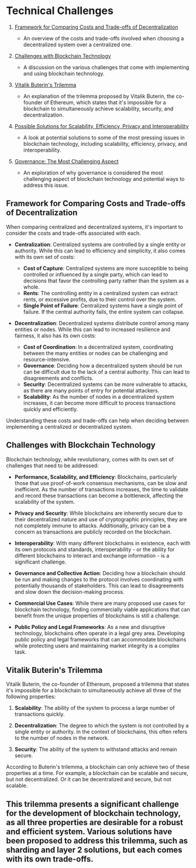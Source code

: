 # Technical Challenges 
1. [Framework for Comparing Costs and Trade-offs of Decentralization](#framework-for-comparing-costs-and-trade-offs-of-decentralization)
    - An overview of the costs and trade-offs involved when choosing a decentralized system over a centralized one.

2. [Challenges with Blockchain Technology](#challenges-with-blockchain-technology)
    - A discussion on the various challenges that come with implementing and using blockchain technology.

3. [Vitalik Buterin's Trilemma](#Vitalik-Buterin\'s-Trilemma)
    - An explanation of the trilemma proposed by Vitalik Buterin, the co-founder of Ethereum, which states that it's impossible for a blockchain to simultaneously achieve scalability, security, and decentralization.

4. [Possible Solutions for Scalability, Efficiency, Privacy and Interoperability](#possible-solutions-for-scalability-efficiency-privacy-and-interoperability)
    - A look at potential solutions to some of the most pressing issues in blockchain technology, including scalability, efficiency, privacy, and interoperability.

5. [Governance: The Most Challenging Aspect](#governance-the-most-challenging-aspect)
    - An exploration of why governance is considered the most challenging aspect of blockchain technology and potential ways to address this issue.

## Framework for Comparing Costs and Trade-offs of Decentralization

When comparing centralized and decentralized systems, it's important to consider the costs and trade-offs associated with each. 

- **Centralization**: Centralized systems are controlled by a single entity or authority. While this can lead to efficiency and simplicity, it also comes with its own set of costs:
    - **Cost of Capture**: Centralized systems are more susceptible to being controlled or influenced by a single party, which can lead to decisions that favor the controlling party rather than the system as a whole.
    - **Rents**: The controlling entity in a centralized system can extract rents, or excessive profits, due to their control over the system.
    - **Single Point of Failure**: Centralized systems have a single point of failure. If the central authority fails, the entire system can collapse.

- **Decentralization**: Decentralized systems distribute control among many entities or nodes. While this can lead to increased resilience and fairness, it also has its own costs:
    - **Cost of Coordination**: In a decentralized system, coordinating between the many entities or nodes can be challenging and resource-intensive.
    - **Governance**: Deciding how a decentralized system should be run can be difficult due to the lack of a central authority. This can lead to disagreements and conflicts.
    - **Security**: Decentralized systems can be more vulnerable to attacks, as there are many points of entry for potential attackers.
    - **Scalability**: As the number of nodes in a decentralized system increases, it can become more difficult to process transactions quickly and efficiently.

Understanding these costs and trade-offs can help when deciding between implementing a centralized or decentralized system.

## Challenges with Blockchain Technology

Blockchain technology, while revolutionary, comes with its own set of challenges that need to be addressed:

- **Performance, Scalability, and Efficiency**: Blockchains, particularly those that use proof-of-work consensus mechanisms, can be slow and inefficient. As the number of transactions increases, the time to validate and record these transactions can become a bottleneck, affecting the scalability of the system.

- **Privacy and Security**: While blockchains are inherently secure due to their decentralized nature and use of cryptographic principles, they are not completely immune to attacks. Additionally, privacy can be a concern as transactions are publicly recorded on the blockchain.

- **Interoperability**: With many different blockchains in existence, each with its own protocols and standards, interoperability - or the ability for different blockchains to interact and exchange information - is a significant challenge.

- **Governance and Collective Action**: Deciding how a blockchain should be run and making changes to the protocol involves coordinating with potentially thousands of stakeholders. This can lead to disagreements and slow down the decision-making process.

- **Commercial Use Cases**: While there are many proposed use cases for blockchain technology, finding commercially viable applications that can benefit from the unique properties of blockchains is still a challenge.

- **Public Policy and Legal Frameworks**: As a new and disruptive technology, blockchains often operate in a legal grey area. Developing public policy and legal frameworks that can accommodate blockchains while protecting users and maintaining market integrity is a complex task.

## Vitalik Buterin's Trilemma

Vitalik Buterin, the co-founder of Ethereum, proposed a trilemma that states it's impossible for a blockchain to simultaneously achieve all three of the following properties:

1. **Scalability**: The ability of the system to process a large number of transactions quickly.

2. **Decentralization**: The degree to which the system is not controlled by a single entity or authority. In the context of blockchains, this often refers to the number of nodes in the network.

3. **Security**: The ability of the system to withstand attacks and remain secure.

According to Buterin's trilemma, a blockchain can only achieve two of these properties at a time. For example, a blockchain can be scalable and secure, but not decentralized. Or it can be decentralized and secure, but not scalable. 

This trilemma presents a significant challenge for the development of blockchain technology, as all three properties are desirable for a robust and efficient system. Various solutions have been proposed to address this trilemma, such as sharding and layer 2 solutions, but each comes with its own trade-offs.
- 